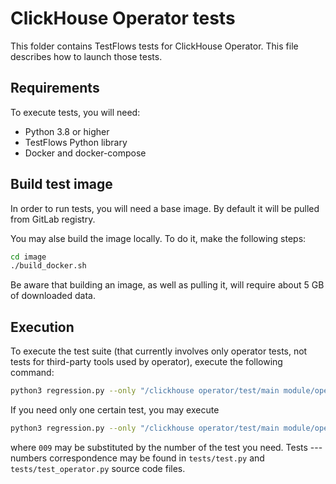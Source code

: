 # ClickHouse Operator tests

This folder contains TestFlows tests for ClickHouse Operator. This file describes how to launch those tests.

## Requirements

To execute tests, you will need:

- Python 3.8 or higher
- TestFlows Python library
- Docker and docker-compose

## Build test image

In order to run tests, you will need a base image. By default it will be pulled from GitLab registry. 

You may alse build the image locally. To do it, make the following steps:

```bash
cd image
./build_docker.sh
```

Be aware that building an image, as well as pulling it, will require about 5 GB of downloaded data.

## Execution

To execute the test suite (that currently involves only operator tests, not tests for third-party tools used by operator), execute the following command:

```bash
python3 regression.py --only "/clickhouse operator/test/main module/operator*"
```

If you need only one certain test, you may execute

```bash
python3 regression.py --only "/clickhouse operator/test/main module/operator/test_009*"
```

where `009` may be substituted by the number of the test you need. Tests --- numbers correspondence may be found in `tests/test.py` and `tests/test_operator.py` source code files.
